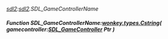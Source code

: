 _[sdl2](../../modules/sdl2/sdl2-module.md):[sdl2](../../modules/sdl2/sdl2-module.md).SDL\_GameControllerName_
##### Function SDL\_GameControllerName:[wonkey.types.Cstring](../../modules/wonkey/wonkey-types-cstring.md)( gamecontroller:[SDL_GameController](../../modules/sdl2/sdl2-sdl_gamecontroller.md) Ptr )
